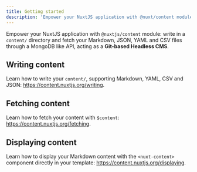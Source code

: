 ```yaml
---
title: Getting started
description: 'Empower your NuxtJS application with @nuxt/content module: write in a content/ directory and fetch your Markdown, JSON, YAML and CSV files through a MongoDB like API, acting as a Git-based Headless CMS.'
---
```


Empower your NuxtJS application with `@nuxtjs/content` module: write
in a `content/` directory and fetch your Markdown, JSON, YAML and CSV
files through a MongoDB like API, acting as a **Git-based Headless
CMS**.

## Writing content

Learn how to write your `content/`, supporting Markdown, YAML, CSV and
JSON: https://content.nuxtjs.org/writing.

## Fetching content

Learn how to fetch your content with `$content`:
https://content.nuxtjs.org/fetching.

## Displaying content

Learn how to display your Markdown content with the `<nuxt-content>`
component directly in your template:
https://content.nuxtjs.org/displaying.
